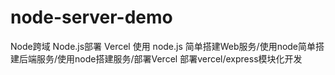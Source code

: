# node-server-demo
Node跨域 Node.js部署 Vercel 使用 node.js 简单搭建Web服务/使用node简单搭建后端服务/使用node搭建服务/部署Vercel 部署vercel/express模块化开发
